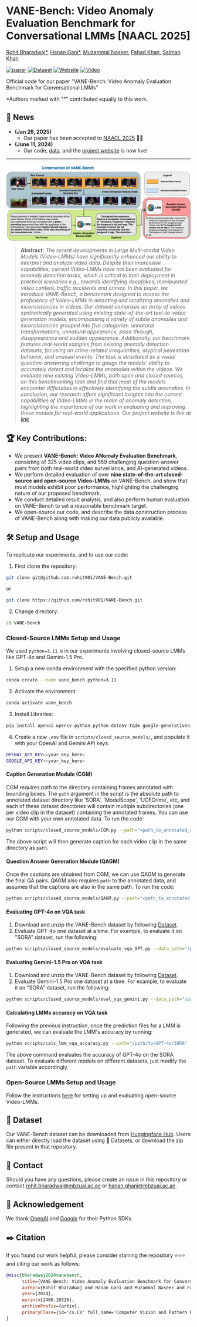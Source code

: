 # VANE-Bench: Video Anomaly Evaluation Benchmark for Conversational LMMs [NAACL 2025]

[Rohit Bharadwaj*](https://rohit901.github.io), [Hanan Gani*](https://hananshafi.github.io/), [Muzammal Naseer](https://muzammal-naseer.com/), [Fahad Khan](https://sites.google.com/view/fahadkhans/home), [Salman Khan](https://salman-h-khan.github.io/)

[![paper](https://img.shields.io/badge/arXiv-Paper-<COLOR>.svg)](https://arxiv.org/abs/2406.10326) [![Dataset](https://img.shields.io/badge/Dataset-Download-orange?logo=database)](https://huggingface.co/datasets/rohit901/VANE-Bench) [![Website](https://img.shields.io/badge/Website-Visit-green?logo=web)](https://hananshafi.github.io/vane-benchmark/) [![Video](https://img.shields.io/badge/Presentation-Video-red?logo=youtube)](https://youtu.be/fqjQWx6f2SM)



Official code for our paper "VANE-Bench: Video Anomaly Evaluation Benchmark for Conversational LMMs"

*Authors marked with "\*" contributed equally to this work.

## :rocket: News
* **(Jan 26, 2025)**
  * Our paper has been accepted to [NAACL 2025](https://2025.naacl.org/) 🥳🎊
* **(June 11, 2024)**
  * Our code, [data](https://huggingface.co/datasets/rohit901/VANE-Bench), and the [project website](https://hananshafi.github.io/vane-benchmark/) is now live!

<hr>


![method-diagram](https://github.com/rohit901/VANE-Bench/blob/main/assets/Main_VANE-Bench%20Flow_v7.png?raw=true)
> **Abstract:** *The recent developments in Large Multi-modal Video Models (Video-LMMs) have significantly enhanced our ability to interpret and analyze video data. Despite their impressive capabilities, current Video-LMMs have not been evaluated for anomaly detection tasks, which is critical to their deployment in practical scenarios e.g., towards identifying deepfakes, manipulated video content, traffic accidents and crimes. In this paper, we introduce VANE-Bench, a benchmark designed to assess the proficiency of Video-LMMs in detecting and localizing anomalies and inconsistencies in videos. Our dataset comprises an array of videos synthetically generated using existing state-of-the-art text-to-video generation models, encompassing a variety of subtle anomalies and inconsistencies grouped into five categories: unnatural transformations, unnatural appearance, pass-through, disappearance and sudden appearance. Additionally, our benchmark features real-world samples from existing anomaly detection datasets, focusing on crime-related irregularities, atypical pedestrian behavior, and unusual events. The task is structured as a visual question-answering challenge to gauge the models' ability to accurately detect and localize the anomalies within the videos. We evaluate nine existing Video-LMMs, both open and closed sources, on this benchmarking task and find that most of the models encounter difficulties in effectively identifying the subtle anomalies. In conclusion, our research offers significant insights into the current capabilities of Video-LMMs in the realm of anomaly detection, highlighting the importance of our work in evaluating and improving these models for real-world applications. Our project website is live at [link](https://hananshafi.github.io/vane-benchmark/)*
>

## :trophy: Key Contributions:

- We present **VANE-Bench: Video ANomaly Evaluation Benchmark**, consisting of 325 video clips, and 559 challenging question-answer pairs from both real-world video surveillance, and AI-generated videos.
- We perform detailed evaluation of over **nine state-of-the-art closed-source and open-source Video-LMMs** on VANE-Bench, and show that most models exhibit poor performance, highlighting the challenging nature of our proposed benchmark.
- We conduct detailed result analysis, and also perform human evaluation on VANE-Bench to set a reasonable benchmark target.
- We open-source our code, and describe the data construction process of VANE-Bench along with making our data publicly available.

## :hammer_and_wrench: Setup and Usage
To replicate our experiments, and to use our code:
1. First clone the repository:
```bash
git clone git@github.com:rohit901/VANE-Bench.git
```
or
```bash
git clone https://github.com/rohit901/VANE-Bench.git
```
2. Change directory:
```bash
cd VANE-Bench
```

### Closed-Source LMMs Setup and Usage
We used `python=3.11.8` in our experiments involving closed-source LMMs like GPT-4o and Gemini-1.5 Pro. 
1. Setup a new conda environment with the specified python version:
```bash
conda create --name vane_bench python=3.11
```
2. Activate the environment
```bash
conda activate vane_bench
```
3. Install Libraries:
```bash
pip install openai opencv-python python-dotenv tqdm google-generativeai pillow
```
4. Create a new `.env` file in `scripts/closed_source_models/`, and populate it with your OpenAI and Gemini API keys:
```bash
OPENAI_API_KEY=<your_key_here>
GOOGLE_API_KEY=<your_key_here>
```

#### Caption Generation Module (CGM)
CGM requires path to the directory containing frames annotated with bounding boxes. The `path` argument in the script is the absolute path to annotated dataset directory like 'SORA', 'ModelScope', 'UCFCrime', etc, and each of these dataset directories will contain multiple subdirectories (one per video clip in the dataset) containing the annotated frames. You can use our CGM with your own annotated data.
To run the code:
```bash
python scripts/closed_source_models/CGM.py --path="<path_to_annotated_dataset>"
```
The above script will then generate caption for each video clip in the same directory as `path`.

#### Question Answer Generation Module (QAGM)
Once the captions are obtained from CGM, we can use QAGM to generate the final QA pairs. QAGM also requires `path` to the annotated data, and assumes that the captions are also in the same path.
To run the code:
```bash
python scripts/closed_source_models/QAGM.py --path="<path_to_annotated_dataset_and_captions>"
```

#### Evaluating GPT-4o on VQA task
1. Download and unzip the VANE-Bench dataset by following [Dataset](#floppy_disk-dataset).
2. Evaluate GPT-4o one dataset at a time. For example, to evaluate it on "SORA" dataset, run the following:
```bash
python scripts/closed_source_models/evaluate_vqa_GPT.py --data_path="/path/to/VQA_Data/AI-Generated/SORA" --out_path="/path/to/GPT-4o/SORA"
```

#### Evaluating Gemini-1.5 Pro on VQA task
1. Download and unzip the VANE-Bench dataset by following [Dataset](#floppy_disk-dataset).
2. Evaluate Gemini-1.5 Pro one dataset at a time. For example, to evaluate it on "SORA" dataset, run the following:
```bash
python scripts/closed_source_models/eval_vqa_gemini.py --data_path="/path/to/VQA_Data/AI-Generated/SORA" --out_path="/path/to/Gemini-Pro/SORA"
```

#### Calculating LMMs accuracy on VQA task
Following the previous instruction, once the prediction files for a LMM is generated, we can evaluate the LMM's accuracy by running:
```bash
python scripts/calc_lmm_vqa_accuracy.py --path="/path/to/GPT-4o/SORA"
```
The above command evaluates the accuracy of GPT-4o on the SORA dataset. To evaluate different models on different datasets, just modify the `path` variable accordingly.

### Open-Source LMMs Setup and Usage
Follow the instructions [here](https://github.com/rohit901/VANE-Bench/tree/main/scripts/open_source_models) for setting up and evaluating open-source Video-LMMs.

## :floppy_disk: Dataset
Our VANE-Bench dataset can be downloaded from [Huggingface Hub](https://huggingface.co/datasets/rohit901/VANE-Bench). Users can either directly load the dataset using 🤗 Datasets, or download the zip file present in that repository.

## :email: Contact
Should you have any questions, please create an issue in this repository or contact rohit.bharadwaj@mbzuai.ac.ae or hanan.ghani@mbzuai.ac.ae.

## :pray: Acknowledgement
We thank [OpenAI](https://github.com/openai/openai-python) and [Google](https://github.com/google-gemini/generative-ai-python) for their Python SDKs. 

## :black_nib: Citation
If you found our work helpful, please consider starring the repository ⭐⭐⭐ and citing our work as follows:
```bibtex
@misc{bharadwaj2024vanebench,
      title={VANE-Bench: Video Anomaly Evaluation Benchmark for Conversational LMMs}, 
      author={Rohit Bharadwaj and Hanan Gani and Muzammal Naseer and Fahad Shahbaz Khan and Salman Khan},
      year={2024},
      eprint={2406.10326},
      archivePrefix={arXiv},
      primaryClass={id='cs.CV' full_name='Computer Vision and Pattern Recognition' is_active=True alt_name=None in_archive='cs' is_general=False description='Covers image processing, computer vision, pattern recognition, and scene understanding. Roughly includes material in ACM Subject Classes I.2.10, I.4, and I.5.'}
}
```
